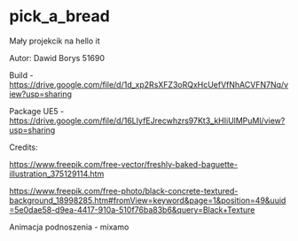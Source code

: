 # pick_a_bread
Mały projekcik na hello it 

Autor: Dawid Borys 51690

Build - https://drive.google.com/file/d/1d_xp2RsXFZ3oRQxHcUefVfNhACVFN7Nq/view?usp=sharing

Package UE5 - https://drive.google.com/file/d/16LIyfEJrecwhzrs97Kt3_kHIiUlMPuMl/view?usp=sharing


Credits:

https://www.freepik.com/free-vector/freshly-baked-baguette-illustration_375129114.htm

https://www.freepik.com/free-photo/black-concrete-textured-background_18998285.htm#fromView=keyword&page=1&position=49&uuid=5e0dae58-d9ea-4417-910a-510f76ba83b6&query=Black+Texture

Animacja podnoszenia - mixamo
